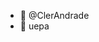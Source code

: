 - 👋 @ClerAndrade
- 👀 uepa

<!---
ClerAndrade/ClerAndrade is a ✨ special ✨ repository because its `README.md` (this file) appears on your GitHub profile.
You can click the Preview link to take a look at your changes.
--->
